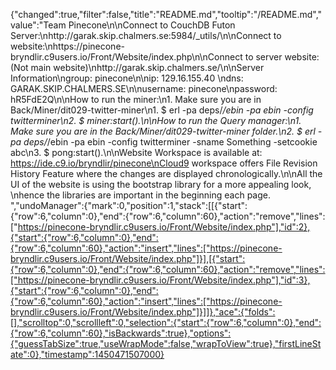 {"changed":true,"filter":false,"title":"README.md","tooltip":"/README.md","value":"Team Pinecone\n\nConnect to CouchDB Futon Server:\nhttp://garak.skip.chalmers.se:5984/_utils/\n\nConnect to website:\nhttps://pinecone-bryndlir.c9users.io/Front/Website/index.php\n\nConnect to server website: (Not main website)\nhttp://garak.skip.chalmers.se/\n\nServer Information\ngroup: pinecone\n\nip:  129.16.155.40 \ndns: GARAK.SKIP.CHALMERS.SE\n\nusername: pinecone\npassword: hR5FdE2Q\n\nHow to run the miner:\n1. Make sure you are in Back/Miner/dit029-twitter-miner\n1. $ erl -pa deps/*/ebin -pa ebin -config twitterminer\n2. $ miner:start().\n\nHow to run the Query manager:\n1. Make sure you are in the Back/Miner/dit029-twitter-miner folder.\n2. $ erl -pa deps/*/ebin -pa ebin -config twitterminer -sname Something -setcookie abc\n3. $ pong:start().\n\nWebsite Workspace is available at: https://ide.c9.io/bryndlir/pinecone\nCloud9 workspace offers File Revision History Feature where the changes are displayed chronologically.\n\nAll the UI of the website is using the bootstrap library for a more appealing look, \nhence the libraries are important in the beginning each page. ","undoManager":{"mark":0,"position":1,"stack":[[{"start":{"row":6,"column":0},"end":{"row":6,"column":60},"action":"remove","lines":["https://pinecone-bryndlir.c9users.io/Front/Website/index.php"],"id":2},{"start":{"row":6,"column":0},"end":{"row":6,"column":60},"action":"insert","lines":["https://pinecone-bryndlir.c9users.io/Front/Website/index.php"]}],[{"start":{"row":6,"column":0},"end":{"row":6,"column":60},"action":"remove","lines":["https://pinecone-bryndlir.c9users.io/Front/Website/index.php"],"id":3},{"start":{"row":6,"column":0},"end":{"row":6,"column":60},"action":"insert","lines":["https://pinecone-bryndlir.c9users.io/Front/Website/index.php"]}]]},"ace":{"folds":[],"scrolltop":0,"scrollleft":0,"selection":{"start":{"row":6,"column":0},"end":{"row":6,"column":60},"isBackwards":true},"options":{"guessTabSize":true,"useWrapMode":false,"wrapToView":true},"firstLineState":0},"timestamp":1450471507000}